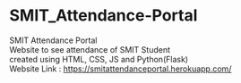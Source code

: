 # SMIT_Attendance-Portal
SMIT Attendance Portal <br/>
Website to see attendance of SMIT Student<br/>
created using HTML, CSS, JS and Python(Flask)<br/>
Website Link : https://smitattendanceportal.herokuapp.com/
